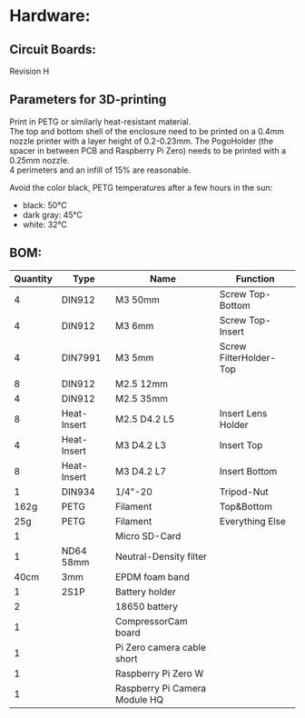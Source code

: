 # Hardware:

## Circuit Boards:

Revision H

## Parameters for 3D-printing

Print in PETG or similarly heat-resistant material.  
The top and bottom shell of the enclosure need to be printed on a 0.4mm nozzle printer with a layer height of 0.2-0.23mm. The PogoHolder (the spacer in between PCB and Raspberry Pi Zero) needs to be printed with a 0.25mm nozzle.  
4 perimeters and an infill of 15% are reasonable.   

Avoid the color black, PETG temperatures after a few hours in the sun:
  * black: 50°C
  * dark gray: 45°C
  * white: 32°C

## BOM:

|   Quantity    |   Type    |   Name    |   Function    |   
|   --- |   --- |   --- |   --- |   
|   4   |   DIN912  |   M3 50mm |   Screw Top-Bottom    |   
|   4   |   DIN912  |   M3 6mm  |   Screw Top-Insert    |   
|   4   |   DIN7991 |   M3 5mm  |   Screw FilterHolder-Top  |   
|   8   |   DIN912  |   M2.5 12mm   |       |   
|   4   |   DIN912  |   M2.5 35mm   |       |   
|   8   |   Heat-Insert |   M2.5 D4.2 L5    |   Insert Lens Holder  |   
|   4   |   Heat-Insert |   M3 D4.2 L3  |   Insert Top  |   
|   8   |   Heat-Insert |   M3 D4.2 L7  |   Insert Bottom   |   
|   1   |   DIN934  |   1/4"-20 |   Tripod-Nut  |   
|   162g    |   PETG    |   Filament    |   Top&Bottom  |   
|   25g |   PETG    |   Filament    |   Everything Else |   
|   1   |       |   Micro SD-Card   |       |   
|   1   |   ND64 58mm   |   Neutral-Density filter  |       |   
|   40cm    |   3mm |   EPDM foam band  |       |   
|   1   |   2S1P    |   Battery holder  |       |   
|   2   |       |   18650 battery   |       |   
|   1   |       |   CompressorCam board |       |   
|   1   |       |   Pi Zero camera cable short  |       |   
|   1   |       |   Raspberry Pi Zero W |       |   
|   1   |       |   Raspberry Pi Camera Module HQ   |       |   